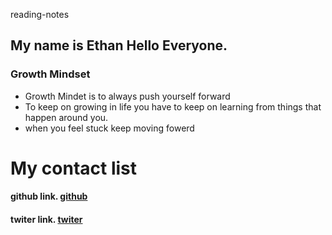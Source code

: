 reading-notes

## My name is Ethan Hello Everyone.
### Growth Mindset

- Growth Mindet is to always push yourself forward
- To keep on growing in life you have to keep on learning from things that happen around you.
- when you feel stuck keep moving fowerd 

# My contact list
#### github link. [github](https://github.com/rejordon93)
#### twiter link. [twiter](https://twitter.com/?lang=en)

